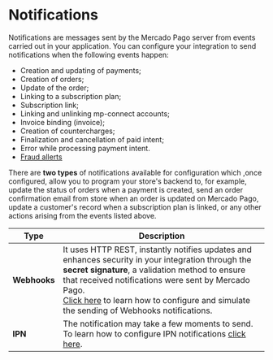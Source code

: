 # Notifications

Notifications are messages sent by the Mercado Pago server from events carried out in your application. You can configure your integration to send notifications when the following events happen:

* Creation and updating of payments;
* Creation of orders;
* Update of the order;
* Linking to a subscription plan;
* Subscription link;
* Linking and unlinking mp-connect accounts;
* Invoice binding (invoice);
* Creation of countercharges;
* Finalization and cancellation of paid intent;
* Error while processing payment intent.
* [Fraud allerts](/developers/en/docs/additional-content/chargebacks/how-to-prevent#bookmark_fraud_alert)

There are **two types** of notifications available for configuration which ,once configured, allow you to program your store's backend to, for example, update the status of orders when a payment is created, send an order confirmation email from store when an order is updated on Mercado Pago, update a customer's record when a subscription plan is linked, or any other actions arising from the events listed above.

| Type | Description |
| --- | --- |
| **Webhooks** | It uses HTTP REST, instantly notifies updates and enhances security in your integration through the **secret signature**, a validation method to ensure that received notifications were sent by Mercado Pago. </br> [Click here](/developers/pt/guides/additional-content/your-integrations/webhooks) to learn how to configure and simulate the sending of Webhooks notifications. |
| **IPN** | The notification may take a few moments to send. To learn how to configure IPN notifications [click here](/developers/pt/guides/additional-content/your-integrations/ipn). |